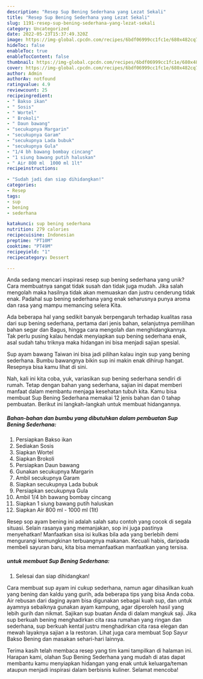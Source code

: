 ```yaml
---
description: "Resep Sup Bening Sederhana yang Lezat Sekali"
title: "Resep Sup Bening Sederhana yang Lezat Sekali"
slug: 1191-resep-sup-bening-sederhana-yang-lezat-sekali
category: Uncategorized
date: 2022-05-23T15:37:49.320Z
image: https://img-global.cpcdn.com/recipes/6bdf06999cc1fc1e/680x482cq70/sup-bening-sederhana-foto-resep-utama.jpg
hideToc: false
enableToc: true
enableTocContent: false
thumbnail: https://img-global.cpcdn.com/recipes/6bdf06999cc1fc1e/680x482cq70/sup-bening-sederhana-foto-resep-utama.jpg
cover: https://img-global.cpcdn.com/recipes/6bdf06999cc1fc1e/680x482cq70/sup-bening-sederhana-foto-resep-utama.jpg
author: Admin
authorAv: notfound
ratingvalue: 4.9
reviewcount: 25
recipeingredient:
- " Bakso ikan"
- " Sosis"
- " Wortel"
- " Brokoli"
- " Daun bawang"
- "secukupnya Margarin"
- "secukupnya Garam"
- "secukupnya Lada bubuk"
- "secukupnya Gula"
- "1/4 bh bawang bombay cincang"
- "1 siung bawang putih haluskan"
- " Air 800 ml  1000 ml 1lt"
recipeinstructions:

- "Sudah jadi dan siap dihidangkan!"
categories:
- Resep
tags:
- sup
- bening
- sederhana

katakunci: sup bening sederhana 
nutrition: 279 calories
recipecuisine: Indonesian
preptime: "PT10M"
cooktime: "PT49M"
recipeyield: "1"
recipecategory: Dessert

---
```





Anda sedang mencari inspirasi resep sup bening sederhana yang unik? Cara membuatnya sangat tidak susah dan tidak juga mudah. Jika salah mengolah maka hasilnya tidak akan memuaskan dan justru cenderung tidak enak. Padahal sup bening sederhana yang enak seharusnya punya aroma dan rasa yang mampu memancing selera Kita.





Ada beberapa hal yang sedikit banyak berpengaruh terhadap kualitas rasa dari sup bening sederhana, pertama dari jenis bahan, selanjutnya pemilihan bahan segar dan Bagus, hingga cara mengolah dan menghidangkannya. Tak perlu pusing kalau hendak menyiapkan sup bening sederhana enak,      asal sudah tahu triknya maka hidangan ini bisa menjadi sajian spesial.














Sup ayam bawang Taiwan ini bisa jadi pilihan kalau ingin sup yang bening sederhana. Bumbu bawangnya bikin sup ini makin enak dihirup hangat. Resepnya bisa kamu lihat di sini.






Nah, kali ini kita coba, yuk, variasikan sup bening sederhana sendiri di rumah. Tetap dengan bahan yang sederhana, sajian ini dapat memberi manfaat dalam membantu menjaga kesehatan tubuh kita. Kamu bisa membuat Sup Bening Sederhana memakai 12 jenis bahan dan 0 tahap pembuatan. Berikut ini langkah-langkah untuk membuat hidangannya.

<!--inarticleads1-->

##### Bahan-bahan dan bumbu yang dibutuhkan dalam pembuatan Sup Bening Sederhana:

1. Persiapkan  Bakso ikan
1. Sediakan  Sosis
1. Siapkan  Wortel
1. Siapkan  Brokoli
1. Persiapkan  Daun bawang
1. Gunakan secukupnya Margarin
1. Ambil secukupnya Garam
1. Siapkan secukupnya Lada bubuk
1. Persiapkan secukupnya Gula
1. Ambil 1/4 bh bawang bombay cincang
1. Siapkan 1 siung bawang putih haluskan
1. Siapkan  Air 800 ml - 1000 ml (1lt)


Resep sop ayam bening ini adalah salah satu contoh yang cocok di segala situasi. Selain rasanya yang memanjakan, sop ini juga pastinya menyehatkan! Manfaatkan sisa isi kulkas bila ada yang berlebih demi mengurangi kemungkinan terbuangnya makanan. Kecuali habis, daripada membeli sayuran baru, kita bisa memanfaatkan manfaatkan yang tersisa. 

<!--inarticleads2-->

#####  untuk membuat Sup Bening Sederhana:


1. Selesai dan siap dihidangkan!

Cara membuat sup ayam ini cukup sederhana, namun agar dihasilkan kuah yang bening dan kaldu yang gurih, ada beberapa tips yang bisa Anda coba. Air rebusan dari daging ayam bisa digunakan sebagai kuah sup, dan untuk ayamnya sebaiknya gunakan ayam kampung, agar diperoleh hasil yang lebih gurih dan nikmat. Sajikan sup buatan Anda di dalam mangkuk saji. Jika sup berkuah bening menghadirkan cita rasa rumahan yang ringan dan sederhana, sup berkuah kental justru menghadirkan cita rasa elegan dan mewah layaknya sajian a la restoran. Lihat juga cara membuat Sop Sayur Bakso Bening dan masakan sehari-hari lainnya. 

Terima kasih telah membaca resep yang tim kami tampilkan di halaman ini. Harapan kami, olahan Sup Bening Sederhana yang mudah di atas dapat membantu kamu menyiapkan hidangan yang enak untuk keluarga/teman ataupun menjadi inspirasi dalam berbisnis kuliner. Selamat mencoba!
